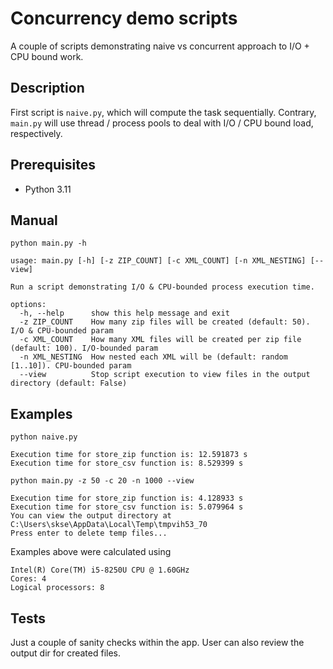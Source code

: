 # Concurrency demo scripts
A couple of scripts demonstrating naive vs concurrent approach to I/O + CPU bound work.

## Description
First script is `naive.py`, which will compute the task sequentially.
Contrary, `main.py` will use thread / process pools to deal with I/O / CPU bound load, respectively.
    
## Prerequisites
* Python 3.11

## Manual

`python main.py -h`

    usage: main.py [-h] [-z ZIP_COUNT] [-c XML_COUNT] [-n XML_NESTING] [--view]

    Run a script demonstrating I/O & CPU-bounded process execution time.
    
    options:
      -h, --help      show this help message and exit
      -z ZIP_COUNT    How many zip files will be created (default: 50). I/O & CPU-bounded param
      -c XML_COUNT    How many XML files will be created per zip file (default: 100). I/O-bounded param
      -n XML_NESTING  How nested each XML will be (default: random [1..10]). CPU-bounded param
      --view          Stop script execution to view files in the output directory (default: False)
    

## Examples

`python naive.py`

    Execution time for store_zip function is: 12.591873 s
    Execution time for store_csv function is: 8.529399 s

`python main.py -z 50 -c 20 -n 1000 --view`

    Execution time for store_zip function is: 4.128933 s
    Execution time for store_csv function is: 5.079964 s
    You can view the output directory at C:\Users\skse\AppData\Local\Temp\tmpvih53_70
    Press enter to delete temp files...

Examples above were calculated using

	Intel(R) Core(TM) i5-8250U CPU @ 1.60GHz
	Cores: 4
	Logical processors: 8


## Tests

Just a couple of sanity checks within the app. User can also review the output dir for created files.
